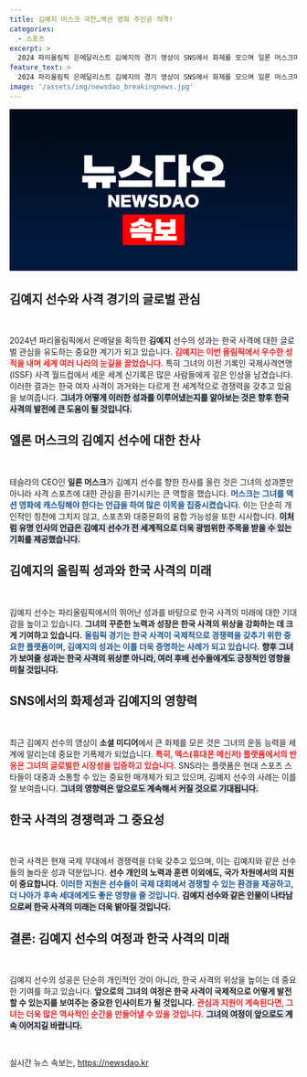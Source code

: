 ```yaml
---
title: 김예지 머스크 극찬…액션 영화 주인공 적격!
categories:
  - 스포츠
excerpt: >
  2024 파리올림픽 은메달리스트 김예지의 경기 영상이 SNS에서 화제를 모으며 일론 머스크마저 극찬! 그녀의 강렬한 모습과 세계 신기록이 글로벌 관심을 불러일으키고 있다. 클릭해서 자세히 알아보세요!
feature_text: >
  2024 파리올림픽 은메달리스트 김예지의 경기 영상이 SNS에서 화제를 모으며 일론 머스크마저 극찬! 그녀의 강렬한 모습과 세계 신기록이 글로벌 관심을 불러일으키고 있다. 클릭해서 자세히 알아보세요!
image: '/assets/img/newsdao_breakingnews.jpg'
---
```


<p><img src="/assets/img/newsdao_breakingnews.jpg" alt="firstkoreanews 속보" /></p>

<h2 data-ke-size="size26">김예지 선수와 사격 경기의 글로벌 관심</h2>

<p data-ke-size="size16">&nbsp;</p>

<p data-ke-size="size16">2024년 파리올림픽에서 은메달을 획득한 <b>김예지</b> 선수의 성과는 한국 사격에 대한 글로벌 관심을 유도하는 중요한 계기가 되고 있습니다. <b><span style="color: #ee2323;">김예지는 이번 올림픽에서 우수한 성적을 내며 세계 여러 나라의 눈길을 끌었습니다.</span></b> 특히 그녀의 이전 기록인 국제사격연맹(ISSF) 사격 월드컵에서 세운 세계 신기록은 많은 사람들에게 깊은 인상을 남겼습니다. 이러한 결과는 한국 여자 사격이 과거와는 다르게 전 세계적으로 경쟁력을 갖추고 있음을 보여줍니다. <b><span style="background-color: #21538527;">그녀가 어떻게 이러한 성과를 이루어냈는지를 알아보는 것은 향후 한국 사격의 발전에 큰 도움이 될 것입니다.</span></b></p>

<h2 data-ke-size="size26">엘론 머스크의 김예지 선수에 대한 찬사</h2>

<p data-ke-size="size16">&nbsp;</p>

<p data-ke-size="size16">테슬라의 CEO인 <b>일론 머스크</b>가 김예지 선수를 향한 찬사를 올린 것은 그녀의 성과뿐만 아니라 사격 스포츠에 대한 관심을 환기시키는 큰 역할을 했습니다. <b><span style="color: #1a5490;">머스크는 그녀를 액션 영화에 캐스팅해야 한다는 언급을 하여 많은 이목을 집중시켰습니다.</span></b> 이는 단순히 개인적인 칭찬에 그치지 않고, 스포츠와 대중문화의 융합 가능성을 또한 시사합니다. <b><span style="background-color: #21538527;">이처럼 유명 인사의 언급은 김예지 선수가 전 세계적으로 더욱 광범위한 주목을 받을 수 있는 기회를 제공했습니다.</span></b></p>

<h2 data-ke-size="size26">김예지의 올림픽 성과와 한국 사격의 미래</h2>

<p data-ke-size="size16">&nbsp;</p>

<p data-ke-size="size16">김예지 선수는 파리올림픽에서의 뛰어난 성과를 바탕으로 한국 사격의 미래에 대한 기대감을 높이고 있습니다. <b>그녀의 꾸준한 노력과 성장은 한국 사격의 위상을 강화하는 데 크게 기여하고 있습니다.</b> <b><span style="color: #1a5490;">올림픽 경기는 한국 사격이 국제적으로 경쟁력을 갖추기 위한 중요한 플랫폼이며, 김예지의 성과는 이를 더욱 증명하는 사례가 되고 있습니다.</span></b> <b><span style="background-color: #21538527;">향후 그녀가 보여줄 성과는 한국 사격의 위상뿐 아니라, 여러 후배 선수들에게도 긍정적인 영향을 미칠 것입니다.</span></b></p>

<h2 data-ke-size="size26">SNS에서의 화제성과 김예지의 영향력</h2>

<p data-ke-size="size16">&nbsp;</p>

<p data-ke-size="size16">최근 김예지 선수의 영상이 <b>소셜 미디어</b>에서 큰 화제를 모은 것은 그녀의 운동 능력을 세계에 알리는데 중요한 기폭제가 되었습니다. <b><span style="color: #ee2323;">특히, 엑스(휴대폰 메신저) 플랫폼에서의 반응은 그녀의 글로벌한 시장성을 입증하고 있습니다.</span></b> SNS라는 플랫폼은 현대 스포츠 스타들이 대중과 소통할 수 있는 중요한 매개체가 되고 있으며, 김예지 선수의 사례는 이를 잘 보여줍니다. <b><span style="background-color: #21538527;">그녀의 영향력은 앞으로도 계속해서 커질 것으로 기대됩니다.</span></b></p>

<h2 data-ke-size="size26">한국 사격의 경쟁력과 그 중요성</h2>

<p data-ke-size="size16">&nbsp;</p>

<p data-ke-size="size16">한국 사격은 현재 국제 무대에서 경쟁력을 더욱 갖추고 있으며, 이는 김예지와 같은 선수들의 놀라운 성과 덕분입니다. <b>선수 개인의 노력과 훈련 이외에도, 국가 차원에서의 지원이 중요합니다.</b> <b><span style="color: #1a5490;">이러한 지원은 선수들이 국제 대회에서 경쟁할 수 있는 환경을 제공하고, 더 나아가 후속 세대에게도 좋은 영향을 줄 것입니다.</span></b> <b><span style="background-color: #21538527;">김예지 선수와 같은 인물이 나타남으로써 한국 사격의 미래는 더욱 밝아질 것입니다.</span></b></p>

<h2 data-ke-size="size26">결론: 김예지 선수의 여정과 한국 사격의 미래</h2>

<p data-ke-size="size16">&nbsp;</p>

<p data-ke-size="size16">김예지 선수의 성공은 단순히 개인적인 것이 아니라, 한국 사격의 위상을 높이는 데 중요한 기여를 하고 있습니다. <b>앞으로의 그녀의 여정은 한국 사격이 국제적으로 어떻게 발전할 수 있는지를 보여주는 중요한 인사이트가 될 것입니다.</b> <b><span style="color: #ee2323;">관심과 지원이 계속된다면, 그녀는 더욱 많은 역사적인 순간을 만들어낼 수 있을 것입니다.</span></b> <b><span style="background-color: #21538527;">그녀의 여정이 앞으로도 계속 이어지길 바랍니다.</span></b></p>

<p data-ke-size="size16">&nbsp;</p>
실시간 뉴스 속보는, <a href="https://newsdao.kr" rel="dofollow">https://newsdao.kr</a>


